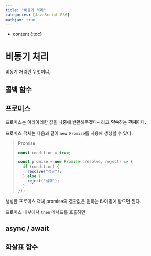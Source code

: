 ```yaml
---
title: "비동기 처리"
categories: [JavaScript-ES6]
mathjax: true
---
```


* content
{:toc}
# 비동기 처리

비동기 처리란 무엇이냐, 

## 콜백 함수



## 프로미스

프로미스는 이러이러한 값을 나중에 반환해주겠다~ 라고 **약속**하는 **객체**이다.

프로미스 객체는 다음과 같이 `new Promise`를 사용해 생성할 수 있다.

> Promise
>
> ```js
> const condition = true;
> 
> const promise = new Promise((resolve, reject) => {
>   if (condition) {
>     resolve("성공");
>   } else {
>     reject("실패");
>   }
> });
> ```

생성한 프로미스 객체 promise의 결괏값은 원하는 타이밍에 받으면 된다.

프로미스 내부에서 `then` 메서드를 호출하면   

## async / await



## 화살표 함수

